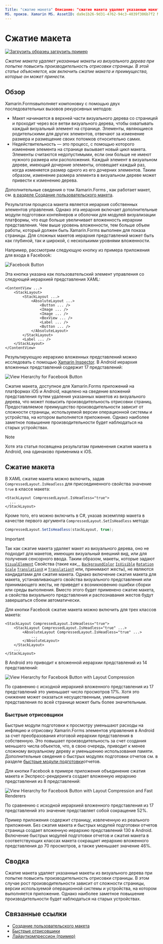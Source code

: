 ```yaml
---
Title: "сжатие макета" Описание: "сжатие макета удаляет указанные макеты из визуального дерева при попытке повысить производительность отрисовки страниц. В этой статье объясняется, как включить сжатие макета и преимущества, которые он может принести. "
MS. произв. Xamarin MS. AssetID: da9e1b26-9d31-4762-94c3-4039f306b7f2 MS. Technology: Xamarin-Forms author: давидбритч MS. author: дабритч МС. Дата: 12/13/2017 No-Loc: [ Xamarin.Forms , Xamarin.Essentials ]
---
```


# <a name="layout-compression"></a>Сжатие макета

[![Загрузить образец](~/media/shared/download.png) загрузить пример](https://docs.microsoft.com/samples/xamarin/xamarin-forms-samples/userinterface-layoutcompression)

_Сжатие макета удаляет указанные макеты из визуального дерева при попытке повысить производительность отрисовки страницы. В этой статье объясняется, как включить сжатие макета и преимущества, которые он может принести._

## <a name="overview"></a>Обзор

Xamarin.Formsвыполняет компоновку с помощью двух последовательных вызовов рекурсивных методов:

- Макет начинается в верхней части визуального дерева со страницей и проходит через все ветви визуального дерева, чтобы охватывать каждый визуальный элемент на странице. Элементы, являющиеся родительскими для других элементов, отвечают за изменение размера и размещение своих потомков относительно самих.
- Недействительность — это процесс, с помощью которого изменение элемента на странице вызывает новый цикл макета. Элементы считаются недопустимыми, если они больше не имеют нужного размера или расположения. Каждый элемент в визуальном дереве, имеющий дочерние элементы, оповещает каждый раз, когда изменяется размер одного из его дочерних элементов. Таким образом, изменение размера элемента в визуальном дереве может привести к изменению дерева.

Дополнительные сведения о том Xamarin.Forms , как работает макет, см. [в разделе Создание пользовательского макета](~/xamarin-forms/user-interface/layouts/custom.md).

Результатом процесса макета является иерархия собственных элементов управления. Однако эта иерархия включает дополнительные модули подготовки контейнеров и оболочки для модулей визуализации платформы, что еще больше увеличивает вложенность иерархии представления. Чем выше уровень вложенности, тем больше объем работы, который должен быть Xamarin.Forms выполнен для показа страницы. Для сложных макетов иерархия представлений может быть как глубиной, так и широкой, с несколькими уровнями вложенности.

Например, рассмотрим следующую кнопку из примера приложения для входа в Facebook:

![](layout-compression-images/facebook-button.png "Facebook Button")

Эта кнопка указана как пользовательский элемент управления со следующей иерархией представления XAML:

```xaml
<ContentView ...>
    <StackLayout>
        <StackLayout ...>
            <AbsoluteLayout ...>
                <Button ... />    
                <Image ... />
                <Image ... />
                <BoxView ... />
                <Label ... />
                <Button ... />
            </AbsoluteLayout>
        </StackLayout>
        <Label ... />
    </StackLayout>    
</ContentView>
```

Результирующую иерархию вложенных представлений можно исследовать с помощью [Xamarin Inspector](~/tools/inspector/index.md). В Android иерархия вложенных представлений содержит 17 представлений:

![](layout-compression-images/no-compression.png "View Hierarchy for Facebook Button")

Сжатие макета, доступное для Xamarin.Forms приложений на платформах iOS и Android, нацелено на сведение вложений представления путем удаления указанных макетов из визуального дерева, что может повысить производительность отрисовки страниц. Предоставляемое преимущество производительности зависит от сложности страницы, используемой версии операционной системы и устройства, на котором выполняется приложение. Однако наиболее заметное повышение производительности будет наблюдаться на старых устройствах.

> [!NOTE]
> Хотя эта статья посвящена результатам применения сжатия макета в Android, она одинаково применима к iOS.

## <a name="layout-compression"></a>Сжатие макета

В XAML сжатие макета можно включить, задав `CompressedLayout.IsHeadless` для присоединенного свойства значение `true` в классе макета:

```xaml
<StackLayout CompressedLayout.IsHeadless="true">
  ...
</StackLayout>   
```

Кроме того, его можно включить в C#, указав экземпляр макета в качестве первого аргумента `CompressedLayout.SetIsHeadless` метода:

```csharp
CompressedLayout.SetIsHeadless(stackLayout, true);
```

> [!IMPORTANT]
> Так как сжатие макета удаляет макет из визуального дерева, оно не подходит для макетов, имеющих визуальный внешний вид, или для получения сенсорного ввода. Таким образом, макеты, которые задают [`VisualElement`](xref:Xamarin.Forms.VisualElement) Свойства (такие как,,, [`BackgroundColor`](xref:Xamarin.Forms.VisualElement.BackgroundColor) [`IsVisible`](xref:Xamarin.Forms.VisualElement.IsVisible) [`Rotation`](xref:Xamarin.Forms.VisualElement.Rotation) [`Scale`](xref:Xamarin.Forms.VisualElement.Scale) [`TranslationX`](xref:Xamarin.Forms.VisualElement.TranslationX) и [`TranslationY`](xref:Xamarin.Forms.VisualElement.TranslationY) или, принимают жесты), не являются кандидатами для сжатия макета. Однако включение сжатия макета для макета, устанавливающего свойства визуального представления или принимающего жесты, не приведет к возникновению ошибки сборки или среды выполнения. Вместо этого будет применено сжатие макета, а свойства визуального представления и распознавания жестов будут завершаться сбоем автоматически.

Для кнопки Facebook сжатие макета можно включить для трех классов макета:

```xaml
<StackLayout CompressedLayout.IsHeadless="true">
    <StackLayout CompressedLayout.IsHeadless="true" ...>
        <AbsoluteLayout CompressedLayout.IsHeadless="true" ...>
            ...
        </AbsoluteLayout>
    </StackLayout>
    ...
</StackLayout>  
```

В Android это приводит к вложенной иерархии представлений из 14 представлений:

![](layout-compression-images/layout-compression.png "View Hierarchy for Facebook Button with Layout Compression")

По сравнению с исходной иерархией вложенного представления из 17 представлений это уменьшает число просмотров 17%. Хотя это снижение может оказаться несущественным, уменьшение представления по всей странице может быть более значительным.

### <a name="fast-renderers"></a>Быстрые отрисовщики

Быстрые модули подготовки к просмотру уменьшают расходы на инфляцию и отрисовку Xamarin.Forms элементов управления в Android за счет преобразования итоговой иерархии представления в собственную. Это повышает производительность за счет создания меньшего числа объектов, что, в свою очередь, приводит к менее сложному визуальному дереву и уменьшению использования памяти. Дополнительные сведения о быстрых модулях подготовки отчетов см. в разделе [быстрые модули подготовки](~/xamarin-forms/internals/fast-renderers.md)отчетов.

Для кнопки Facebook в примере приложения объединение сжатия макета и Экспресс-рендеринга создает вложенную иерархию представления из 8 представлений:

![](layout-compression-images/layout-compression-with-fast-renderers.png "View Hierarchy for Facebook Button with Layout Compression and Fast Renderers")

По сравнению с исходной иерархией вложенного представления из 17 представлений это значение представляет собой сокращение 52%.

Пример приложения содержит страницу, извлеченную из реального приложения. Без сжатия макета и быстрых модулей подготовки отчетов страница создает вложенную иерархию представлений 130 в Android. Включение быстрых модулей подготовки отчетов и сжатия макета в соответствующих классах макета сокращает иерархию вложенного представления до 70 просмотров, а также уменьшает значение 46%.

## <a name="summary"></a>Сводка

Сжатие макета удаляет указанные макеты из визуального дерева при попытке повысить производительность отрисовки страницы. В этом случае рост производительности зависит от сложности страницы, версии используемой операционной системы и устройства, на котором выполняется приложение. Однако наиболее заметное повышение производительности будет наблюдаться на старых устройствах.

## <a name="related-links"></a>Связанные ссылки

- [Создание пользовательского макета](~/xamarin-forms/user-interface/layouts/custom.md)
- [Быстрые отрисовщики](~/xamarin-forms/internals/fast-renderers.md)
- [Лайауткомпрессион (пример)](https://docs.microsoft.com/samples/xamarin/xamarin-forms-samples/userinterface-layoutcompression)
